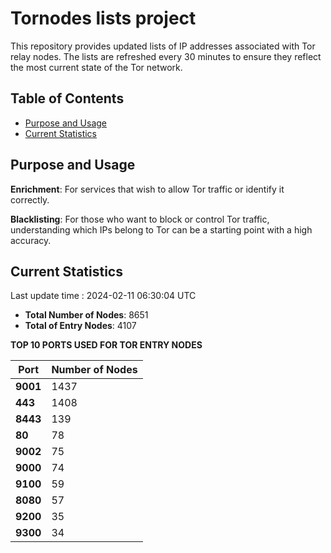 # Tornodes lists project

This repository provides updated lists of IP addresses associated with Tor relay nodes. The lists are refreshed every 30 minutes to ensure they reflect the most current state of the Tor network.

## Table of Contents

- [Purpose and Usage](#purpose-and-usage)
- [Current Statistics](#current-statistics)


## Purpose and Usage

**Enrichment**: For services that wish to allow Tor traffic or identify it correctly.

**Blacklisting**: For those who want to block or control Tor traffic, understanding which IPs belong to Tor can be a starting point with a high accuracy.

## Current Statistics

Last update time : 2024-02-11 06:30:04 UTC

- **Total Number of Nodes**: 8651
- **Total of Entry Nodes**: 4107

**TOP 10 PORTS USED FOR TOR ENTRY NODES**

| **Port** | **Number of Nodes** |
|------|-----------------|
| **9001**   | 1437  |
| **443**   | 1408  |
| **8443**   | 139  |
| **80**   | 78  |
| **9002**   | 75  |
| **9000**   | 74  |
| **9100**   | 59  |
| **8080**   | 57  |
| **9200**   | 35  |
| **9300**   | 34  |

